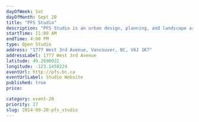 ```yaml
---
dayOfWeek: Sat
dayOfMonth: Sept 20
title: "PFS Studio"
description: "PFS Studio is an urban design, planning, and landscape architecture firm. Recent public open space projects will be displayed in physical models and slideshows with brief presentations by the designers. Snacks, too."
startTime: 11:00 AM
endTime: 4:00 PM
type: Open Studio
address: "1777 West 3rd Avenue, Vancouver, BC, V6J 1K7"
addressLabel: 1777 West 3rd Avenue
latitude: 49.2690022
longitude: -123.1450224
eventUrl: http://pfs.bc.ca
eventUrlLabel: Studio Website
published: true
price: 

category: event-20
priority: 17
slug: 2014-09-20-pfs_studio
---
```

